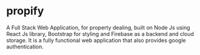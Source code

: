 # propify
A Full Stack Web Application, for property dealing, built on Node Js using React Js library, Bootstrap for styling and Firebase as a backend and cloud storage. It is a fully functional web application that also provides google authentication.
